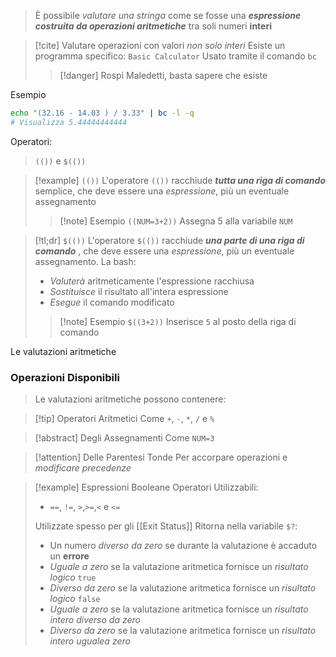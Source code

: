 >È possibile *valutare una stringa* come se fosse una ***espressione costruita da operazioni aritmetiche*** tra soli numeri **interi**

>[!cite] Valutare operazioni con valori *non solo interi*
> Esiste un programma specifico: `Basic Calculator`
> Usato tramite il comando `bc`
> >[!danger] Rospi Maledetti, basta sapere che esiste

Esempio
```bash
echo "(32.16 - 14.03 ) / 3.33" | bc -l -q
# Visualizza 5.44444444444
```

Operatori:
>`(())` e `$(())`

>[!example] `(())`
>L'operatore `(())` racchiude ***tutta una riga di comando*** semplice, che deve essere una *espressione*, più un eventuale assegnamento
>>[!note] Esempio
>>`((NUM=3+2))`
>>Assegna 5 alla variabile `NUM`


>[!tl;dr] `$(())`
>L'operatore `$(())` racchiude ***una parte di una riga di comando*** , che deve essere una *espressione*, più un eventuale assegnamento.
>La bash:
>- *Valuterà* aritmeticamente l'espressione racchiusa
>- *Sostituisce* il risultato all'intera espressione
>- *Esegue* il comando modificato
>>[!note] Esempio
>>`$((3+2))`
>>Inserisce `5` al posto della riga di comando


Le valutazioni aritmetiche  
### Operazioni Disponibili
>Le valutazioni aritmetiche possono contenere:

>[!tip] Operatori Aritmetici
>Come `+`, `-`, `*`, `/` e `%`

>[!abstract] Degli Assegnamenti
>Come `NUM=3`

>[!attention] Delle Parentesi Tonde
>Per accorpare operazioni e *modificare precedenze*

>[!example] Espressioni Booleane
>Operatori Utilizzabili:
>- `==`, `!=`, `>`,`>=`,`<` e `<=`
>
>Utilizzate spesso per gli [[Exit Status]]
>Ritorna nella variabile `$?`:
>- Un numero *diverso da zero* se durante la valutazione è accaduto un **errore**
>- *Uguale a zero* se la valutazione aritmetica fornisce un *risultato logico* `true`
>- *Diverso da zero* se la valutazione aritmetica fornisce un *risultato logico* `false`
>- *Uguale a zero* se la valutazione aritmetica fornisce un *risultato intero diverso da zero*
>- *Diverso da zero* se la valutazione aritmetica fornisce un *risultato intero ugualea zero*